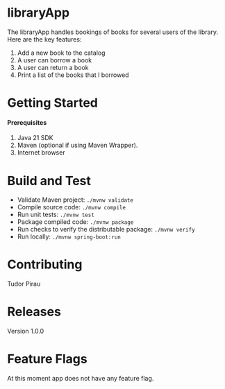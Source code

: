 # libraryApp

The libraryApp handles bookings of books
for several users of the library.
Here are the key features:
1. Add a new book to the catalog
2. A user can borrow a book
3. A user can return a book
4. Print a list of the books that I borrowed

# Getting Started

#### Prerequisites

1. Java 21 SDK
2. Maven (optional if using Maven Wrapper).
3. Internet browser

# Build and Test

* Validate Maven project: `./mvnw validate`
* Compile source code: `./mvnw compile`
* Run unit tests: `./mvnw test`
* Package compiled code: `./mvnw package`
* Run checks to verify the distributable package: `./mvnw verify`
* Run locally: `./mvnw spring-boot:run`

# Contributing
Tudor Pirau

# Releases
Version 1.0.0

# Feature Flags
At this moment app does not have any feature flag.


